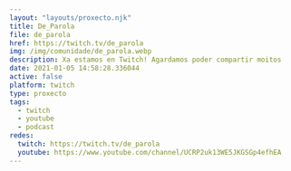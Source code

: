 ```yaml
---
layout: "layouts/proxecto.njk"
title: De_Parola
file: de_parola
href: https://twitch.tv/de_parola
img: /img/comunidade/de_parola.webp
description: Xa estamos en Twitch! Agardamos poder compartir moitos
date: 2021-01-05 14:58:28.336044
active: false
platform: twitch
type: proxecto
tags:
  - twitch
  - youtube
  - podcast
redes:
  twitch: https://twitch.tv/de_parola
  youtube: https://www.youtube.com/channel/UCRP2uk13WE5JKGSGp4efhEA
---
```

